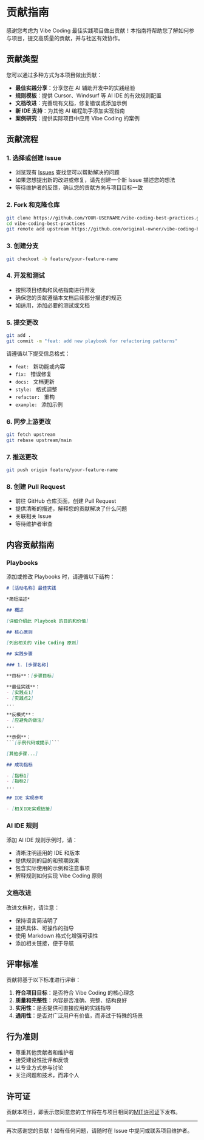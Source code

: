 # 贡献指南

感谢您考虑为 Vibe Coding 最佳实践项目做出贡献！本指南将帮助您了解如何参与项目，提交高质量的贡献，并与社区有效协作。

## 贡献类型

您可以通过多种方式为本项目做出贡献：

- **最佳实践分享**：分享您在 AI 辅助开发中的实践经验
- **规则模板**：提供 Cursor、Windsurf 等 AI IDE 的有效规则配置
- **文档改进**：完善现有文档，修复错误或添加示例
- **新 IDE 支持**：为其他 AI 编程助手添加实现指南
- **案例研究**：提供实际项目中应用 Vibe Coding 的案例

## 贡献流程

### 1. 选择或创建 Issue

- 浏览现有 [Issues](https://github.com/username/vibe-coding-best-practices/issues) 查找您可以帮助解决的问题
- 如果您想提出新的改进或修复，请先创建一个新 Issue 描述您的想法
- 等待维护者的反馈，确认您的贡献方向与项目目标一致

### 2. Fork 和克隆仓库

```bash
git clone https://github.com/YOUR-USERNAME/vibe-coding-best-practices.git
cd vibe-coding-best-practices
git remote add upstream https://github.com/original-owner/vibe-coding-best-practices.git
```

### 3. 创建分支

```bash
git checkout -b feature/your-feature-name
```

### 4. 开发和测试

- 按照项目结构和风格指南进行开发
- 确保您的贡献遵循本文档后续部分描述的规范
- 如适用，添加必要的测试或文档

### 5. 提交更改

```bash
git add .
git commit -m "feat: add new playbook for refactoring patterns"
```

请遵循以下提交信息格式：
- `feat: ` 新功能或内容
- `fix: ` 错误修复
- `docs: ` 文档更新
- `style: ` 格式调整
- `refactor: ` 重构
- `example: ` 添加示例

### 6. 同步上游更改

```bash
git fetch upstream
git rebase upstream/main
```

### 7. 推送更改

```bash
git push origin feature/your-feature-name
```

### 8. 创建 Pull Request

- 前往 GitHub 仓库页面，创建 Pull Request
- 提供清晰的描述，解释您的贡献解决了什么问题
- 关联相关 Issue
- 等待维护者审查

## 内容贡献指南

### Playbooks

添加或修改 Playbooks 时，请遵循以下结构：

```markdown
# [活动名称] 最佳实践

*简短描述*

## 概述

[详细介绍此 Playbook 的目的和价值]

## 核心原则

[列出相关的 Vibe Coding 原则]

## 实践步骤

### 1. [步骤名称]

**目标**：[步骤目标]

**最佳实践**：
- [实践点1]
- [实践点2]
...

**反模式**：
- [应避免的做法]
...

**示例**：
```[示例代码或提示]```

[其他步骤...]

## 成功指标

- [指标1]
- [指标2]
...

## IDE 实现参考

- [相关IDE实现链接]
```

### AI IDE 规则

添加 AI IDE 规则示例时，请：

- 清晰注明适用的 IDE 和版本
- 提供规则的目的和预期效果
- 包含实际使用的示例和注意事项
- 解释规则如何实现 Vibe Coding 原则

### 文档改进

改进文档时，请注意：

- 保持语言简洁明了
- 提供具体、可操作的指导
- 使用 Markdown 格式化增强可读性
- 添加相关链接，便于导航

## 评审标准

贡献将基于以下标准进行评审：

1. **符合项目目标**：是否符合 Vibe Coding 的核心理念
2. **质量和完整性**：内容是否准确、完整、结构良好
3. **实用性**：是否提供可直接应用的实践指导
4. **通用性**：是否对广泛用户有价值，而非过于特殊的场景

## 行为准则

- 尊重其他贡献者和维护者
- 接受建设性批评和反馈
- 以专业方式参与讨论
- 关注问题和技术，而非个人

## 许可证

贡献本项目，即表示您同意您的工作将在与项目相同的[MIT许可证](LICENSE)下发布。

---

再次感谢您的贡献！如有任何问题，请随时在 Issue 中提问或联系项目维护者。
